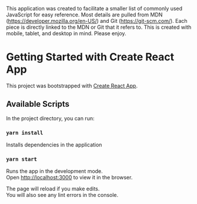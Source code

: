 This application was created to facilitate a smaller list of commonly used JavaScript for easy reference. Most details are pulled from MDN (https://developer.mozilla.org/en-US/) and Git (https://git-scm.com/). Each piece is directly linked to the MDN or Git that it refers to. This is created with mobile, tablet, and desktop in mind. Please enjoy.

# Getting Started with Create React App

This project was bootstrapped with [Create React App](https://github.com/facebook/create-react-app).

## Available Scripts

In the project directory, you can run:

### `yarn install` 

Installs dependencies in the application

### `yarn start`

Runs the app in the development mode.\
Open [http://localhost:3000](http://localhost:3000) to view it in the browser.

The page will reload if you make edits.\
You will also see any lint errors in the console.

